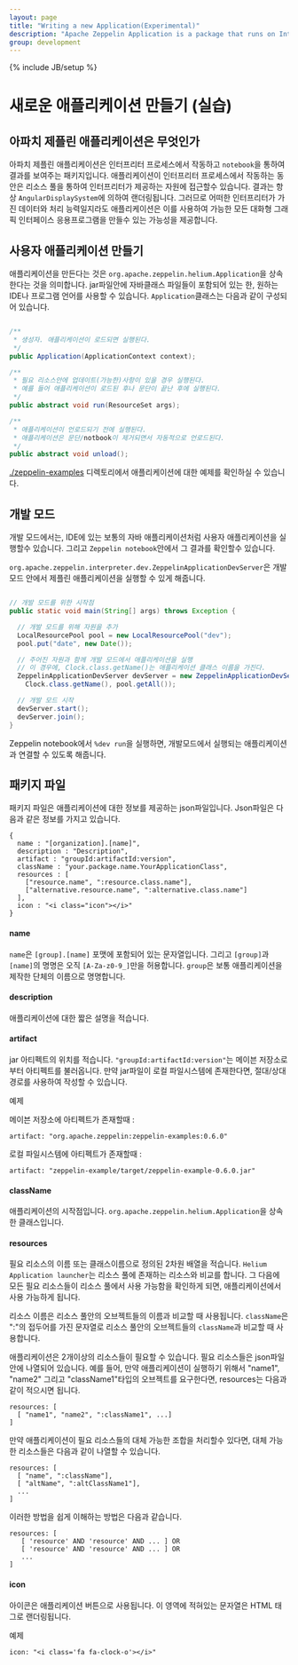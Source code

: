 ```yaml
---
layout: page
title: "Writing a new Application(Experimental)"
description: "Apache Zeppelin Application is a package that runs on Interpreter process and displays it's output inside of the notebook. Make your own Application in Apache Zeppelin is quite easy."
group: development
---
```

<!--
Licensed under the Apache License, Version 2.0 (the "License");
you may not use this file except in compliance with the License.
You may obtain a copy of the License at

http://www.apache.org/licenses/LICENSE-2.0

Unless required by applicable law or agreed to in writing, software
distributed under the License is distributed on an "AS IS" BASIS,
WITHOUT WARRANTIES OR CONDITIONS OF ANY KIND, either express or implied.
See the License for the specific language governing permissions and
limitations under the License.
-->
{% include JB/setup %}

# 새로운 애플리케이션 만들기 (실습)

<div id="toc"></div>

## 아파치 제플린 애플리케이션은 무엇인가

아파치 제플린 애플리케이션은 인터프리터 프로세스에서 작동하고 `notebook`을 통하여 결과를 보여주는 패키지입니다.
애플리케이션이 인터프리터 프로세스에서 작동하는 동안은 리소스 풀을 통하여 인터프리터가 제공하는 자원에 접근할수 있습니다. 결과는 항상 `AngularDisplaySystem`에 의하여 랜더링됩니다. 그러므로 어떠한 인터프리터가 가진 데이터와 처리 능력일지라도 애플리케이션은 이를 사용하여 가능한 모든 대화형 그래픽 인터페이스 응용프로그램을 만들수 있는 가능성을 제공합니다.


## 사용자 애플리케이션 만들기

애플리케이션을 만든다는 것은 `org.apache.zeppelin.helium.Application`을 상속한다는 것을 의미합니다. jar파일안에 자바클래스 파일들이 포함되어 있는 한, 원하는 IDE나 프로그램 언어를 사용할 수 있습니다. `Application`클래스는 다음과 같이 구성되어 있습니다.

```java

/**
 * 생성자. 애플리케이션이 로드되면 실행된다.
 */
public Application(ApplicationContext context);

/**
 * 필요 리소스안에 업데이트(가능한)사항이 있을 경우 실행된다.
 * 예를 들어 애플리케이션이 로드된 후나 문단이 끝난 후에 실행된다.
 */
public abstract void run(ResourceSet args);

/**
 * 애플리케이션이 언로드되기 전에 실행된다.
 * 애플리케이션은 문단/notbook이 제거되면서 자동적으로 언로드된다.
 */
public abstract void unload();
```

[./zeppelin-examples](https://github.com/apache/incubator-zeppelin/tree/master/zeppelin-examples) 디렉토리에서 애플리케이션에 대한 예제를 확인하실 수 있습니다.


## 개발 모드

개발 모드에서는, IDE에 있는 보통의 자바 애플리케이션처럼 사용자 애플리케이션을 실행할수 있습니다. 그리고 `Zeppelin notebook`안에서 그 결과를 확인할수 있습니다.

`org.apache.zeppelin.interpreter.dev.ZeppelinApplicationDevServer`은 개발 모드 안에서 제플린 애플리케이션을 실행할 수 있게 해줍니다.

```java

// 개발 모드를 위한 시작점
public static void main(String[] args) throws Exception {

  // 개발 모드를 위해 자원을 추가
  LocalResourcePool pool = new LocalResourcePool("dev");
  pool.put("date", new Date());

  // 주어진 자원과 함께 개발 모드에서 애플리케이션을 실행
  // 이 경우에, Clock.class.getName()는 애플리케이션 클래스 이름을 가진다.
  ZeppelinApplicationDevServer devServer = new ZeppelinApplicationDevServer(
    Clock.class.getName(), pool.getAll());

  // 개발 모드 시작
  devServer.start();
  devServer.join();
}
```

Zeppelin notebook에서 `%dev run`을 실행하면, 개발모드에서 실행되는 애플리케이션과 연결할 수 있도록 해줍니다.


## 패키지 파일

패키지 파일은 애플리케이션에 대한 정보를 제공하는 json파일입니다.
Json파일은 다음과 같은 정보를 가지고 있습니다.

```
{
  name : "[organization].[name]",
  description : "Description",
  artifact : "groupId:artifactId:version",
  className : "your.package.name.YourApplicationClass",
  resources : [
    ["resource.name", ":resource.class.name"],
    ["alternative.resource.name", ":alternative.class.name"]
  ],
  icon : "<i class="icon"></i>"
}

```

#### name

`name`은 `[group].[name]` 포맷에 포함되어 있는 문자열입니다. 그리고 `[group]`과 `[name]`의 명명은 오직 `[A-Za-z0-9_]`만을 허용합니다.
`group`은 보통 애플리케이션을 제작한 단체의 이름으로 명명합니다.

#### description

애플리케이션에 대한 짧은 설명을 적습니다.

#### artifact

jar 아티펙트의 위치를 적습니다.
`"groupId:artifactId:version"`는 메이븐 저장소로부터 아티펙트를 불러옵니다.
만약 jar파일이 로컬 파일시스템에 존재한다면, 절대/상대경로를 사용하여 작성할 수 있습니다.

예제

메이븐 저장소에 아티펙트가 존재할때 :

```
artifact: "org.apache.zeppelin:zeppelin-examples:0.6.0"
```

로컬 파일시스템에 아티펙트가 존재할때 :

```
artifact: "zeppelin-example/target/zeppelin-example-0.6.0.jar"
```

#### className

애플리케이션의 시작점입니다. `org.apache.zeppelin.helium.Application`을 상속한 클래스입니다.

#### resources

필요 리소스의 이름 또는 클래스이름으로 정의된 2차원 배열을 적습니다. `Helium Application launcher`는 리소스 풀에 존재하는 리소스와 비교를 합니다. 그 다음에 모든 필요 리소스들이 리소스 풀에서 사용 가능함을 확인하게 되면, 애플리케이션에서 사용 가능하게 됩니다.

리소스 이름은 리소스 풀안의 오브젝트들의 이름과 비교할 때 사용됩니다. `className`은 ":"의 접두어를 가진 문자열로 리소스 풀안의 오브젝트들의 `className`과 비교할 때 사용합니다.

애플리케이션은 2개이상의 리소스들이 필요할 수 있습니다. 필요 리소스들은 json파일 안에 나열되어 있습니다. 예를 들어, 만약 애플리케이션이 실행하기 위해서 "name1", "name2" 그리고 "className1"타입의 오브젝트를 요구한다면, resources는 다음과 같이 적으시면 됩니다.

```
resources: [
  [ "name1", "name2", ":className1", ...]
]
```

만약 애플리케이션이 필요 리소스들의 대체 가능한 조합을 처리할수 있다면, 대체 가능한 리소스들은 다음과 같이 나열할 수 있습니다.

```
resources: [
  [ "name", ":className"],
  [ "altName", ":altClassName1"],
  ...
]
```

이러한 방법을 쉽게 이해하는 방법은 다음과 같습니다.

```
resources: [
   [ 'resource' AND 'resource' AND ... ] OR
   [ 'resource' AND 'resource' AND ... ] OR
   ...
]
```


#### icon

아이콘은 애플리케이션 버튼으로 사용됩니다.
이 영역에 적혀있는 문자열은 HTML 태그로 랜더링됩니다.

예제

```
icon: "<i class='fa fa-clock-o'></i>"
```

